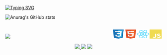 [![Typing SVG](https://readme-typing-svg.herokuapp.com/?color=00bfbf&size=35&center=true&vCenter=true&width=1000&lines=HELLO,+My+name+is+Renan+Santos;I+am+from+Rio+de+Janeiro+-+Brasil;Be+Welcome!+:%29)](https://git.io/typing-svg)

![Anurag's GitHub stats](https://github-readme-stats.vercel.app/api?username=renanc8&count_private=true&show_icons=true&theme=algolia)

<div style="display: inline_block"><br>
  <img align="right" alt="Rafa-Js" height="30" width="40" src="https://raw.githubusercontent.com/devicons/devicon/master/icons/javascript/javascript-plain.svg">
  <img align="right" alt="Rafa-React" height="30" width="40" src="https://raw.githubusercontent.com/devicons/devicon/master/icons/react/react-original.svg">
  <img align="right" alt="Rafa-HTML" height="30" width="40" src="https://raw.githubusercontent.com/devicons/devicon/master/icons/html5/html5-original.svg">
  <img align="right" alt="Rafa-CSS" height="30" width="40" src="https://raw.githubusercontent.com/devicons/devicon/master/icons/css3/css3-original.svg">
  
</div>

</div>
<p align="left">
  <img src="https://github-profile-trophy.vercel.app/?username=renanc8&theme=algolia&row=2&no-bg=true&column=3&margin-w=15&margin-h=15" />
<p/>

<div align="center">  
<a href="https://www.instagram.com/renan_c8/" target="_blank"><img src="https://img.shields.io/badge/-Instagram-%23E4405F?style=for-the-badge&logo=instagram&logoColor=white"</a>
<a href="https://www.linkedin.com/in/renansantos-c8/" target="_blank"><img src="https://img.shields.io/badge/-LinkedIn-%230077B5?style=for-the-badge&logo=linkedin&logoColor=white" target="_blank"></a> 
<a href = "mailto:renan.santos.c8@gmail.com"><img src="https://img.shields.io/badge/-Gmail-%23333?style=for-the-badge&logo=gmail&logoColor=white" target="_blank"></a>  
</div> 
 
